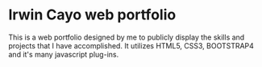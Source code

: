 # Irwin Cayo web portfolio
This is a web portfolio designed by me to publicly display the skills and projects that I have accomplished. It utilizes HTML5, CSS3, BOOTSTRAP4
and it's many javascript plug-ins.
